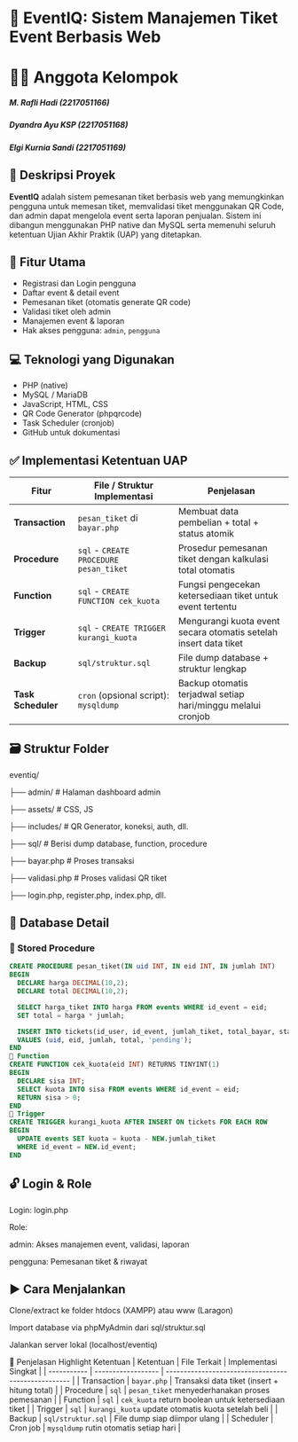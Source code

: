 # 🎫 EventIQ: Sistem Manajemen Tiket Event Berbasis Web

# 👨‍💻 Anggota Kelompok
##### M. Rafli Hadi (2217051166)
##### Dyandra Ayu KSP (2217051168)
##### Elgi Kurnia Sandi (2217051169)

## 🧾 Deskripsi Proyek
**EventIQ** adalah sistem pemesanan tiket berbasis web yang memungkinkan pengguna untuk memesan tiket, memvalidasi tiket menggunakan QR Code, dan admin dapat mengelola event serta laporan penjualan. Sistem ini dibangun menggunakan PHP native dan MySQL serta memenuhi seluruh ketentuan Ujian Akhir Praktik (UAP) yang ditetapkan.

## 🔐 Fitur Utama
- Registrasi dan Login pengguna
- Daftar event & detail event
- Pemesanan tiket (otomatis generate QR code)
- Validasi tiket oleh admin
- Manajemen event & laporan
- Hak akses pengguna: `admin`, `pengguna`

## 💻 Teknologi yang Digunakan
- PHP (native)
- MySQL / MariaDB
- JavaScript, HTML, CSS
- QR Code Generator (phpqrcode)
- Task Scheduler (cronjob)
- GitHub untuk dokumentasi

## ✅ Implementasi Ketentuan UAP

| Fitur               | File / Struktur Implementasi               | Penjelasan                                                                 |
|---------------------|---------------------------------------------|----------------------------------------------------------------------------|
| **Transaction**     | `pesan_tiket` di `bayar.php`                | Membuat data pembelian + total + status atomik                            |
| **Procedure**       | `sql` - `CREATE PROCEDURE pesan_tiket`     | Prosedur pemesanan tiket dengan kalkulasi total otomatis                   |
| **Function**        | `sql` - `CREATE FUNCTION cek_kuota`        | Fungsi pengecekan ketersediaan tiket untuk event tertentu                  |
| **Trigger**         | `sql` - `CREATE TRIGGER kurangi_kuota`     | Mengurangi kuota event secara otomatis setelah insert data tiket           |
| **Backup**          | `sql/struktur.sql`                         | File dump database + struktur lengkap                                      |
| **Task Scheduler**  | `cron` (opsional script): `mysqldump`      | Backup otomatis terjadwal setiap hari/minggu melalui cronjob              |

## 🗃️ Struktur Folder

eventiq/

├── admin/ # Halaman dashboard admin

├── assets/ # CSS, JS

├── includes/ # QR Generator, koneksi, auth, dll.

├── sql/ # Berisi dump database, function, procedure

├── bayar.php # Proses transaksi

├── validasi.php # Proses validasi QR tiket

├── login.php, register.php, index.php, dll.


## 🧠 Database Detail

### 🔁 Stored Procedure
```sql
CREATE PROCEDURE pesan_tiket(IN uid INT, IN eid INT, IN jumlah INT)
BEGIN
  DECLARE harga DECIMAL(10,2);
  DECLARE total DECIMAL(10,2);

  SELECT harga_tiket INTO harga FROM events WHERE id_event = eid;
  SET total = harga * jumlah;

  INSERT INTO tickets(id_user, id_event, jumlah_tiket, total_bayar, status)
  VALUES (uid, eid, jumlah, total, 'pending');
END
🧮 Function
CREATE FUNCTION cek_kuota(eid INT) RETURNS TINYINT(1)
BEGIN
  DECLARE sisa INT;
  SELECT kuota INTO sisa FROM events WHERE id_event = eid;
  RETURN sisa > 0;
END
🔂 Trigger
CREATE TRIGGER kurangi_kuota AFTER INSERT ON tickets FOR EACH ROW
BEGIN
  UPDATE events SET kuota = kuota - NEW.jumlah_tiket
  WHERE id_event = NEW.id_event;
END
```
## 🔓 Login & Role
Login: login.php

Role:

admin: Akses manajemen event, validasi, laporan

pengguna: Pemesanan tiket & riwayat

## ▶️ Cara Menjalankan
Clone/extract ke folder htdocs (XAMPP) atau www (Laragon)

Import database via phpMyAdmin dari sql/struktur.sql

Jalankan server lokal (localhost/eventiq)

📍 Penjelasan Highlight Ketentuan
| Ketentuan   | File Terkait       | Implementasi Singkat                                |
| ----------- | ------------------ | --------------------------------------------------- |
| Transaction | `bayar.php`        | Transaksi data tiket (insert + hitung total)        |
| Procedure   | `sql`              | `pesan_tiket` menyederhanakan proses pemesanan      |
| Function    | `sql`              | `cek_kuota` return boolean untuk ketersediaan tiket |
| Trigger     | `sql`              | `kurangi_kuota` update otomatis kuota setelah beli  |
| Backup      | `sql/struktur.sql` | File dump siap diimpor ulang                        |
| Scheduler   | Cron job           | `mysqldump` rutin otomatis setiap hari              |
